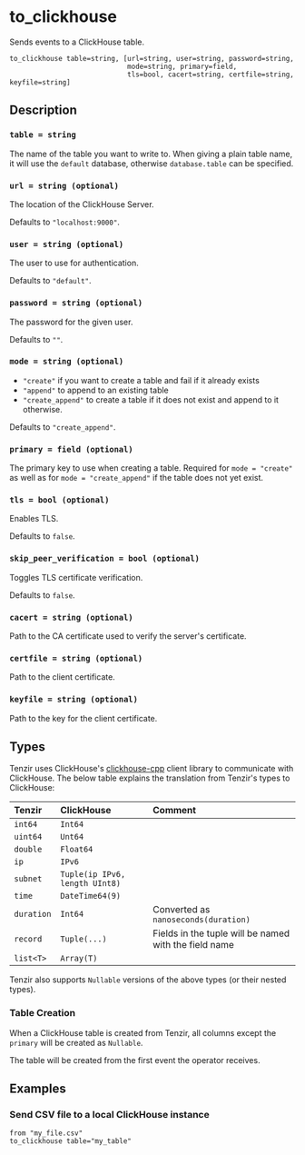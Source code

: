 # to_clickhouse

Sends events to a ClickHouse table.

```tql
to_clickhouse table=string, [url=string, user=string, password=string,
                             mode=string, primary=field,
                             tls=bool, cacert=string, certfile=string, keyfile=string]
```

## Description

### `table = string`

The name of the table you want to write to. When giving a plain table name, it
will use the `default` database, otherwise `database.table` can be specified.

### `url = string (optional)`

The location of the ClickHouse Server.

Defaults to `"localhost:9000"`.

### `user = string (optional)`

The user to use for authentication.

Defaults to `"default"`.

### `password = string (optional)`

The password for the given user.

Defaults to `""`.

### `mode = string (optional)`

* `"create"` if you want to create a table and fail if it already exists
* `"append"` to append to an existing table
* `"create_append"` to create a table if it does not exist and append to it
  otherwise.

Defaults to `"create_append"`.

### `primary = field (optional)`

The primary key to use when creating a table. Required for `mode = "create"` as
well as for `mode = "create_append"` if the table does not yet exist.

### `tls = bool (optional)`

Enables TLS.

Defaults to `false`.

### `skip_peer_verification = bool (optional)`

Toggles TLS certificate verification.

Defaults to `false`.

### `cacert = string (optional)`

Path to the CA certificate used to verify the server's certificate.

### `certfile = string (optional)`

Path to the client certificate.

### `keyfile = string (optional)`

Path to the key for the client certificate.

## Types

Tenzir uses ClickHouse's [clickhouse-cpp](https://github.com/ClickHouse/clickhouse-cpp)
client library to communicate with ClickHouse. The below table explains the
translation from Tenzir's types to ClickHouse:

| Tenzir | ClickHouse | Comment |
|:--- | :--- | :--- |
| `int64` | `Int64` | |
| `uint64` | `Unt64` | |
| `double` | `Float64` | |
| `ip` | `IPv6` | |
| `subnet` | `Tuple(ip IPv6, length UInt8)` | |
| `time` | `DateTime64(9)` | |
| `duration` | `Int64` | Converted as `nanoseconds(duration)` |
| `record` | `Tuple(...)` | Fields in the tuple will be named with the field name |
| `list<T>` | `Array(T)` | |

Tenzir also supports `Nullable` versions of the above types (or their nested types).

### Table Creation

When a ClickHouse table is created from Tenzir, all columns except the `primary`
will be created as `Nullable`.

The table will be created from the first event the operator receives.

## Examples

### Send CSV file to a local ClickHouse instance

```tql
from "my_file.csv"
to_clickhouse table="my_table"
```
